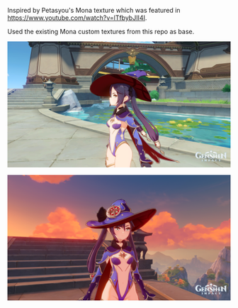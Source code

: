 Inspired by Petasyou's Mona texture which was featured in https://www.youtube.com/watch?v=lTfbybJII4I.

Used the existing Mona custom textures from this repo as base.

![image](./preview1.png)

![image](./preview2.png)